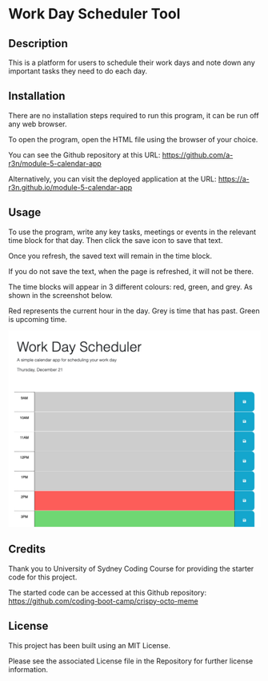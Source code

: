 # Work Day Scheduler Tool

## Description

This is a platform for users to schedule their work days and note down any important tasks they need to do each day.

## Installation

There are no installation steps required to run this program, it can be run off any web browser. 

To open the program, open the HTML file using the browser of your choice. 

You can see the Github repository at this URL: https://github.com/a-r3n/module-5-calendar-app

Alternatively, you can visit the deployed application at the URL: https://a-r3n.github.io/module-5-calendar-app

## Usage

To use the program, write any key tasks, meetings or events in the relevant time block for that day. Then click the save icon to save that text. 

Once you refresh, the saved text will remain in the time block. 

If you do not save the text, when the page is refreshed, it will not be there. 

The time blocks will appear in 3 different colours: red, green, and grey. As shown in the screenshot below. 

Red represents the current hour in the day.
Grey is time that has past.
Green is upcoming time. 

![alt text](assets/images/work-scheduler-screenshot.png)

## Credits

Thank you to University of Sydney Coding Course for providing the starter code for this project. 

The started code can be accessed at this Github repository: https://github.com/coding-boot-camp/crispy-octo-meme

## License

This project has been built using an MIT License. 

Please see the associated License file in the Repository for further license information. 
